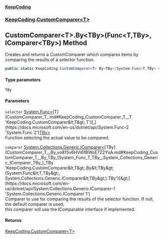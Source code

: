 #### [KeepCoding](index.md 'index')
### [KeepCoding](KeepCoding.md 'KeepCoding').[CustomComparer&lt;T&gt;](CustomComparer_T_.md 'KeepCoding.CustomComparer&lt;T&gt;')
## CustomComparer&lt;T&gt;.By&lt;TBy&gt;(Func&lt;T,TBy&gt;, IComparer&lt;TBy&gt;) Method
Creates and returns a CustomComparer which compares items by comparing the results of a selector function.
```csharp
public static KeepCoding.CustomComparer<T> By<TBy>(System.Func<T,TBy> selector, System.Collections.Generic.IComparer<TBy> comparer=null);
```
#### Type parameters
<a name='KeepCoding_CustomComparer_T__By_TBy_(System_Func_T_TBy__System_Collections_Generic_IComparer_TBy_)_TBy'></a>
`TBy`  
  
#### Parameters
<a name='KeepCoding_CustomComparer_T__By_TBy_(System_Func_T_TBy__System_Collections_Generic_IComparer_TBy_)_selector'></a>
`selector` [System.Func&lt;](https://docs.microsoft.com/en-us/dotnet/api/System.Func-2 'System.Func`2')[T](CustomComparer_T_.md#KeepCoding_CustomComparer_T__T 'KeepCoding.CustomComparer&lt;T&gt;.T')[,](https://docs.microsoft.com/en-us/dotnet/api/System.Func-2 'System.Func`2')[TBy](CustomComparer_T__By_vo815v6HVi6fBWoE7Z2YxA.md#KeepCoding_CustomComparer_T__By_TBy_(System_Func_T_TBy__System_Collections_Generic_IComparer_TBy_)_TBy 'KeepCoding.CustomComparer&lt;T&gt;.By&lt;TBy&gt;(System.Func&lt;T,TBy&gt;, System.Collections.Generic.IComparer&lt;TBy&gt;).TBy')[&gt;](https://docs.microsoft.com/en-us/dotnet/api/System.Func-2 'System.Func`2')  
Function selecting the actual value to be compared.
  
<a name='KeepCoding_CustomComparer_T__By_TBy_(System_Func_T_TBy__System_Collections_Generic_IComparer_TBy_)_comparer'></a>
`comparer` [System.Collections.Generic.IComparer&lt;](https://docs.microsoft.com/en-us/dotnet/api/System.Collections.Generic.IComparer-1 'System.Collections.Generic.IComparer`1')[TBy](CustomComparer_T__By_vo815v6HVi6fBWoE7Z2YxA.md#KeepCoding_CustomComparer_T__By_TBy_(System_Func_T_TBy__System_Collections_Generic_IComparer_TBy_)_TBy 'KeepCoding.CustomComparer&lt;T&gt;.By&lt;TBy&gt;(System.Func&lt;T,TBy&gt;, System.Collections.Generic.IComparer&lt;TBy&gt;).TBy')[&gt;](https://docs.microsoft.com/en-us/dotnet/api/System.Collections.Generic.IComparer-1 'System.Collections.Generic.IComparer`1')  
Comparer to use for comparing the results of the selector function. If null, the default comparer is used;  
this comparer will use the IComparable interface if implemented.
  
#### Returns
[KeepCoding.CustomComparer&lt;](CustomComparer_T_.md 'KeepCoding.CustomComparer&lt;T&gt;')[T](CustomComparer_T_.md#KeepCoding_CustomComparer_T__T 'KeepCoding.CustomComparer&lt;T&gt;.T')[&gt;](CustomComparer_T_.md 'KeepCoding.CustomComparer&lt;T&gt;')  
